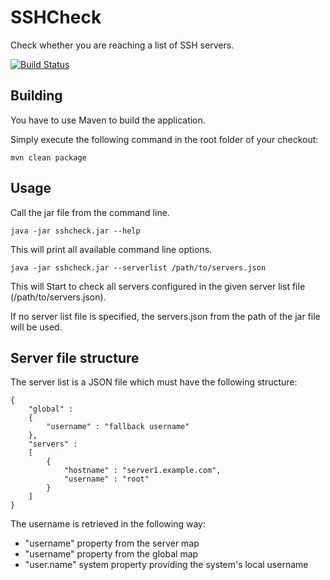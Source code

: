 # SSHCheck

Check whether you are reaching a list of SSH servers.

[![Build Status](https://travis-ci.org/Programie/SSHCheck.svg)](https://travis-ci.org/Programie/SSHCheck)

## Building

You have to use Maven to build the application.

Simply execute the following command in the root folder of your checkout:

```
mvn clean package
```

## Usage

Call the jar file from the command line.

```
java -jar sshcheck.jar --help
```

This will print all available command line options.

```
java -jar sshcheck.jar --serverlist /path/to/servers.json
```

This will Start to check all servers configured in the given server list file (/path/to/servers.json).

If no server list file is specified, the servers.json from the path of the jar file will be used.

## Server file structure

The server list is a JSON file which must have the following structure:

```
{
    "global" :
    {
        "username" : "fallback username"
    },
    "servers" :
    [
        {
            "hostname" : "server1.example.com",
            "username" : "root"
        }
    ]
}
```

The username is retrieved in the following way:

   * "username" property from the server map
   * "username" property from the global map
   * "user.name" system property providing the system's local username
